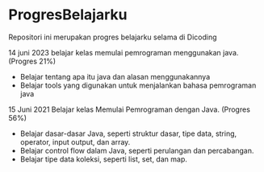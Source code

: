 # ProgresBelajarku
Repositori ini merupakan progres belajarku selama di Dicoding

14 juni 2023
belajar kelas memulai pemrograman menggunakan java. (Progres 21%)
* Belajar tentang apa itu java dan alasan menggunakannya
* Belajar tools yang digunakan untuk menjalankan bahasa pemrograman java

15 Juni 2021
Belajar kelas Memulai Pemrograman dengan Java. (Progres 56%)
  * Belajar dasar-dasar Java, seperti struktur dasar, tipe data, string, operator, input output, dan array.
  * Belajar control flow dalam Java, seperti perulangan dan percabangan.
  * Belajar tipe data koleksi, seperti list, set, dan map.
